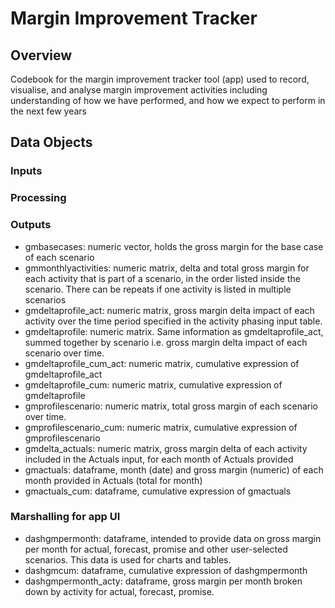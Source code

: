 # Margin Improvement Tracker

## Overview
Codebook for the margin improvement tracker tool (app) used to record, visualise, and analyse margin improvement activities including understanding of how we have performed, and how we expect to perform in the next few years

## Data Objects
### Inputs
### Processing

### Outputs
* gmbasecases: numeric vector, holds the gross margin for the base case of each scenario
* gmmonthlyactivities: numeric matrix, delta and total gross margin for each activity that is part of a scenario, in the order listed inside the scenario. There can be repeats if one activity is listed in multiple scenarios
* gmdeltaprofile_act: numeric matrix, gross margin delta impact of each activity over the time period specified in the activity phasing input table.
* gmdeltaprofile: numeric matrix. Same information as gmdeltaprofile_act, summed together by scenario i.e. gross margin delta impact of each scenario over time.
* gmdeltaprofile_cum_act: numeric matrix, cumulative expression of gmdeltaprofile_act
* gmdeltaprofile_cum: numeric matrix, cumulative expression of gmdeltaprofile
* gmprofilescenario: numeric matrix, total gross margin of each scenario over time.
* gmprofilescenario_cum: numeric matrix, cumulative expression of gmprofilescenario
* gmdelta_actuals: numeric matrix, gross margin delta of each activity included in the Actuals input, for each month of Actuals provided
* gmactuals: dataframe, month (date) and gross margin (numeric) of each month provided in Actuals (total for month)
* gmactuals_cum: dataframe, cumulative expression of gmactuals

### Marshalling for app UI
* dashgmpermonth: dataframe, intended to provide data on gross margin per month for actual, forecast, promise and other user-selected scenarios. This data is used for charts and tables.
* dashgmcum: dataframe, cumulative expression of dashgmpermonth
* dashgmpermonth_acty: dataframe, gross margin per month broken down by activity for actual, forecast, promise.


